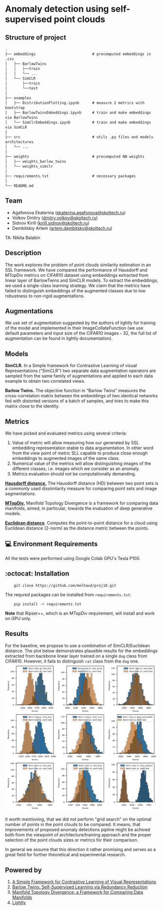 # Anomaly detection using self-supervised point clouds

## Structure of project
```
.
├── embeddings                          # precomputed embeddings in .csv
│   ├── BarlowTwins               
│   │   ├──train                  
│   │   └── ...
│   └── SimCLR
│       ├──train
│       └──test
│       
├── examples
│   ├── DistributionPlotting.ipynb      # measure 2 metrics with bootstrap
│   ├── BarlowTwinsEmbeddings.ipynb     # train and make embeddings via BarlowTwins 
│   └── SimClrEmbeddings.ipynb          # train and make embeddings via SimCLR 
│
├── src                                 # utils .py files and models architectures
│   └── ...
│
├── weights                             # precomputed NN weights
│   ├── weights_barlow_twins
│   └── weights_simclr
│
├── requirements.txt                    # necessary packages
│
└── README.md
```

## Team
* Agafonova Ekaterina (<ekaterina.agafonova@skoltech.ru>)
* Volkov Dmitry (<dmitry.volkov@skoltech.ru>)
* Sidnov Kirill (<kirill.sidnov@skoltech.ru>)
* Dembitskiy Artem (<artem.dembitsky@skoltech.ru>)

TA: Nikita Balabin

## Description

The work explores the problem of point clouds similarity estimation in an SSL framework. We have compared the performance of  Hausdorff and MTopDiv metrics on CIFAR10 dataset using embeddings extracted from linear layer of BarlowTwins and SimCLR models. To extract the embeddings, we used a single-class learning strategy. We claim that the metrics have failed to distinguish embeddings of the augmented classes due to low robustness to non-rigid augmentations.

## Augmentations

We use set of augmentation suggested by the authors of lightly for training of the model and implemented in their ImageCollateFunction (we use default parameters and input size of the CIFAR10 images - 32, the full list of augmentation can be found in lightly documentation).

## Models
**SimCLR.** In a Simple framework for Contrastive Learning of visual Representations (“SimCLR”) two separate data augmentation operators are sampled from the same family of augmentations and applied to each data example to obtain two correlated views.

**Barlow Twins.** The  objective function in “Barlow Twins” measures the cross-correlation matrix between the embeddings of two identical networks fed with distorted versions of a batch of samples, and tries to make this matrix close to the identity.

## Metrics
We have picked and evaluated metrics using several criteria:
1. Value of metric will allow measuring how our generated by SSL embedding representation stable to data argumentation. In other word from the view point of metric SLL capable to produce close enough embeddings to augmented images of the same class. 
2. Numerical value of the metrics will allow distinguishing images of the different classes, i.e. images which we consider as an anomaly. 
3. Metrics evaluation should not be computationally demanding.

**[Hausdorff distance.](https://doi.org/10.1109/tpami.2015.2408351)** The Hausdorff distance (HD) between two point sets is a commonly used dissimilarity measure for comparing point sets and image segmentations. 

**[MTopDiv.](https://doi.org/10.48550/arXiv.2106.04024)** Manifold Topology Divergence is a framework for comparing data manifolds, aimed, in particular, towards the evaluation of deep generative models. 

**[Euclidean distance](https://docs.scipy.org/doc/scipy/reference/generated/scipy.spatial.distance.cdist.html)**. Computes the point-to-point distance  for a cloud using Euclidean distance (2-norm) as the distance metric between the points.

## :computer: Environment Requirements

All the tests were performed using Google Colab GPU's Tesla P100.

## :octocat: Installation 

        git clone https://github.com/melhaud/proj18.git

The requred packages can be installed from ``requirements.txt``:

        pip install -r requirements.txt


**Note** that Ripser++, which is an MTopDiv requirement, will install and work on GPU only.

 ## Results
For the baseline, we propose to use a combination of SimCLR/Euclidean distance. The plot below demonstrates plausible results for the embeddings extracted from backbone linear layer trained on a single `dog` class from CIFAR10. However, it fails to distinguish `cat` class from the `dog` one.
 ![eucl_simclr_emb_similarity](https://github.com/melhaud/proj18/blob/f8f4b09d482836af6d49fdd4a8b40aa1187c6871/images/hist_cdist.png)

It worth mentioning, that we did not perform "grid search" on the optimal number of points in the point clouds to be compared. It means, that improvements of proposed anomaly detections pipline  might be achived both from the viewpoint of architecture/training approach and the proper selection of the point clouds sizes or metrics for their comparison. 

In general we assume that this direction it rather promising and serves as a great field for further theoretical and experimental research.

## Powered by
1. [A Simple Framework for Contrastive Learning of Visual Representations](https://arxiv.org/abs/2002.05709)
2. [Barlow Twins: Self-Supervised Learning via Redundancy Reduction](https://arxiv.org/abs/2103.03230)
3. [Manifold Topology Divergence: a Framework for Comparing Data Manifolds](https://arxiv.org/pdf/2106.04024.pdf)
4. [Lightly](https://github.com/lightly-ai/lightly)

